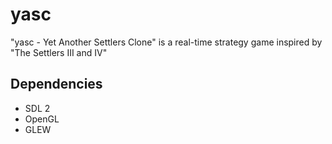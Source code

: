yasc
====

"yasc - Yet Another Settlers Clone" is a real-time strategy game inspired by
"The Settlers III and IV"

Dependencies
------------

* SDL 2
* OpenGL
* GLEW
